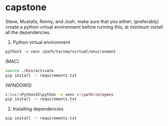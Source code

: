 # capstone
Steve, Mustafa, Ronny, and Josh, make sure that you either; (preferably) create a python virtual environment before running this, at minimum install all the dependencies.


1) Python virtual environment
```bash
python3 -m venv /path/to/new/virtual/environment
```
(MAC)
```bash
source ./bin/activate
pip install -r requirements.txt
```
(WINDOWS)
```bash
c:\>c:\Python35\python -m venv c:\path\to\myenv
pip install -r requirements.txt
```

2) Installing dependencies
```bash
pip install -r requirements.txt
```
